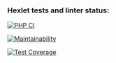 ### Hexlet tests and linter status:
[![PHP CI](https://github.com/qwelp/php-project-lvl2/actions/workflows/workflow.yml/badge.svg)](https://github.com/qwelp/php-project-lvl2/actions/workflows/workflow.yml)

[![Maintainability](https://api.codeclimate.com/v1/badges/7b42b01ae43280809b6d/maintainability)](https://codeclimate.com/github/qwelp/php-project-lvl2/maintainability)

[![Test Coverage](https://api.codeclimate.com/v1/badges/7b42b01ae43280809b6d/test_coverage)](https://codeclimate.com/github/qwelp/php-project-lvl2/test_coverage)